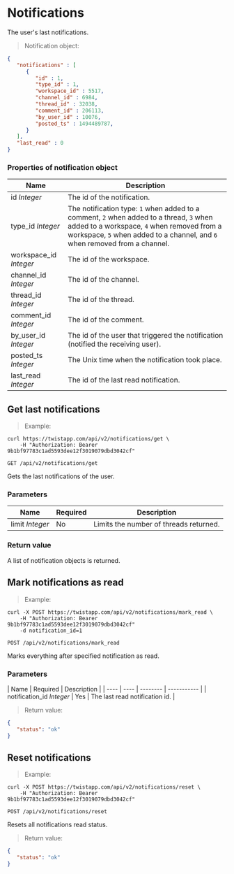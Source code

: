 # Notifications

The user's last notifications.

> Notification object:

```json
{
   "notifications" : [
      {
         "id" : 1,
         "type_id" : 1,
         "workspace_id" : 5517,
         "channel_id" : 6984,
         "thread_id" : 32038,
         "comment_id" : 206113,
         "by_user_id" : 10076,
         "posted_ts" : 1494489787,
      }
   ],
   "last_read" : 0
}
```

### Properties of notification object

| Name | Description |
| ---  | ----------- |
| id *Integer* | The id of the notification. |
| type_id *Integer* | The notification type: `1` when added to a comment, `2` when added to a thread, `3` when added to a workspace, `4` when removed from a workspace, `5` when added to a channel, and `6` when removed from a channel. |
| workspace_id *Integer* | The id of the workspace. |
| channel_id *Integer* | The id of the channel. |
| thread_id *Integer* | The id of the thread. |
| comment_id *Integer* | The id of the comment. |
| by_user_id *Integer* | The id of the user that triggered the notification (notified the receiving user). |
| posted_ts *Integer* | The Unix time when the notification took place. |
| last_read *Integer* | The id of the last read notification. |


## Get last notifications

> Example:

```shell
curl https://twistapp.com/api/v2/notifications/get \
    -H "Authorization: Bearer 9b1bf97783c1ad5593dee12f3019079dbd3042cf"
```

`GET /api/v2/notifications/get`

Gets the last notifications of the user.

### Parameters

| Name | Required | Description |
| ---- | -------- | ----------- |
| limit *Integer* | No | Limits the number of threads returned. |


### Return value

A list of notification objects is returned.


## Mark notifications as read

> Example:

```shell
curl -X POST https://twistapp.com/api/v2/notifications/mark_read \
    -H "Authorization: Bearer 9b1bf97783c1ad5593dee12f3019079dbd3042cf"
    -d notification_id=1
```

`POST /api/v2/notifications/mark_read`

Marks everything after specified notification as read.

### Parameters

| Name | Required | Description |
| ---- | ---- | -------- | ----------- |
| notification_id *Integer* | Yes | The last read notification id. |

> Return value:

```json
{
   "status": "ok"
}
```

## Reset notifications

> Example:

```shell
curl -X POST https://twistapp.com/api/v2/notifications/reset \
    -H "Authorization: Bearer 9b1bf97783c1ad5593dee12f3019079dbd3042cf"
```

`POST /api/v2/notifications/reset`

Resets all notifications read status.

> Return value:

```json
{
   "status": "ok"
}
```
